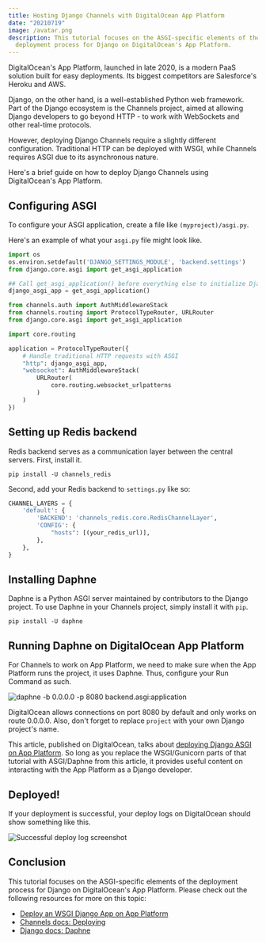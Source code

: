 ```yaml
---
title: Hosting Django Channels with DigitalOcean App Platform
date: "20210719"
image: /avatar.png
description: This tutorial focuses on the ASGI-specific elements of the
  deployment process for Django on DigitalOcean's App Platform.
---
```

DigitalOcean's App Platform, launched in late 2020, is a modern PaaS solution built for easy deployments. Its biggest competitors are Salesforce's Heroku and AWS. 

Django, on the other hand, is a well-established Python web framework. Part of the Django ecosystem is the Channels project, aimed at allowing Django developers to go beyond HTTP - to work with WebSockets and other real-time protocols.

However, deploying Django Channels require a slightly different configuration. Traditional HTTP can be deployed with WSGI, while Channels requires ASGI due to its asynchronous nature. 

Here's a brief guide on how to deploy Django Channels using DigitalOcean's App Platform.

## Configuring ASGI

To configure your ASGI application, create a file like `(myproject)/asgi.py`. 

Here's an example of what your `asgi.py` file might look like.

```python
import os
os.environ.setdefault('DJANGO_SETTINGS_MODULE', 'backend.settings')
from django.core.asgi import get_asgi_application

## Call get_asgi_application() before everything else to initialize Django ASGI application.
django_asgi_app = get_asgi_application()

from channels.auth import AuthMiddlewareStack
from channels.routing import ProtocolTypeRouter, URLRouter
from django.core.asgi import get_asgi_application

import core.routing

application = ProtocolTypeRouter({
    # Handle traditional HTTP requests with ASGI 
    "http": django_asgi_app,
    "websocket": AuthMiddlewareStack(
        URLRouter(
            core.routing.websocket_urlpatterns
        )
    )
})
```

## Setting up Redis backend

Redis backend serves as a communication layer between the central servers. First, install it.

```
pip install -U channels_redis
```

Second, add your Redis backend to `settings.py` like so:

```python
CHANNEL_LAYERS = {
    'default': {
        'BACKEND': 'channels_redis.core.RedisChannelLayer',
        'CONFIG': {
            "hosts": [(your_redis_url)],
        },
    },
}
```

## Installing Daphne

Daphne is a Python ASGI server maintained by contributors to the Django project. To use Daphne in your Channels project, simply install it with `pip`.

```
pip install -U daphne
```

## Running Daphne on DigitalOcean App Platform

For Channels to work on App Platform, we need to make sure when the App Platform runs the project, it uses Daphne. Thus, configure your Run Command as such.

![daphne -b 0.0.0.0 -p 8080 backend.asgi:application](/images/uploads/do_run_command.png)

DigitalOcean allows connections on port 8080 by default and only works on route 0.0.0.0. Also, don't forget to replace `project` with your own Django project's name.

This article, published on DigitalOcean, talks about [deploying Django ASGI on App Platform](https://www.digitalocean.com/community/tutorials/how-to-deploy-django-to-app-platform). So long as you replace the WSGI/Gunicorn parts of that tutorial with ASGI/Daphne from this article, it provides useful content on interacting with the App Platform as a Django developer.

## Deployed!

If your deployment is successful, your deploy logs on DigitalOcean should show something like this.

![Successful deploy log screenshot](/images/uploads/do_deploy_logs.png)

## Conclusion

This tutorial focuses on the ASGI-specific elements of the deployment process for Django on DigitalOcean's App Platform. Please check out the following resources for more on this topic:

* [Deploy an WSGI Django App on App Platform](https://www.digitalocean.com/community/tutorials/how-to-deploy-django-to-app-platform)
* [Channels docs: Deploying](https://channels.readthedocs.io/en/stable/deploying.html)
* [Django docs: Daphne](https://docs.djangoproject.com/en/3.2/howto/deployment/asgi/daphne/)